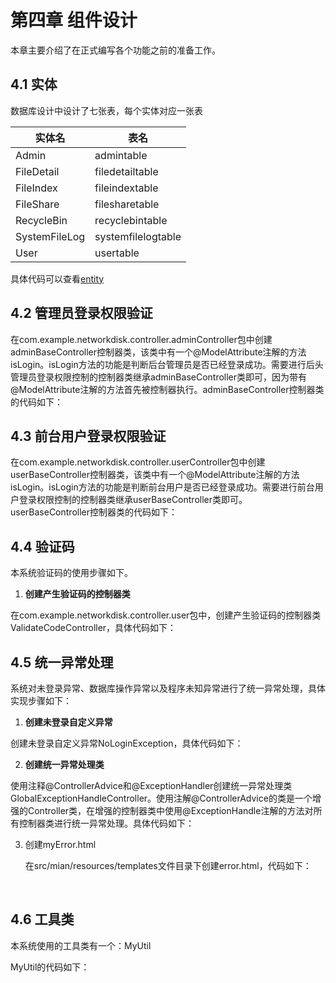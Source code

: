 # 第四章 组件设计

本章主要介绍了在正式编写各个功能之前的准备工作。

## 4.1 实体

数据库设计中设计了七张表，每个实体对应一张表

| 实体名           | 表名                 |
|---------------|--------------------|
| Admin         | admintable         |
| FileDetail    | filedetailtable    |
| FileIndex     | fileindextable     |
| FileShare     | filesharetable     |
| RecycleBin    | recyclebintable    |
| SystemFileLog | systemfilelogtable |
| User          | usertable          |

具体代码可以查看[entity](../src/main/java/com/example/networkdisk/entity)

## 4.2 管理员登录权限验证

在com.example.networkdisk.controller.adminController包中创建adminBaseController控制器类，该类中有一个@ModelAttribute注解的方法isLogin。isLogin方法的功能是判断后台管理员是否已经登录成功。需要进行后头管理员登录权限控制的控制器类继承adminBaseController类即可，因为带有@ModelAttribute注解的方法首先被控制器执行。adminBaseController控制器类的代码如下：


## 4.3 前台用户登录权限验证

在com.example.networkdisk.controller.userController包中创建userBaseController控制器类，该类中有一个@ModelAttribute注解的方法isLogin。isLogin方法的功能是判断前台用户是否已经登录成功。需要进行前台用户登录权限控制的控制器类继承userBaseController类即可。userBaseController控制器类的代码如下：


## 4.4 验证码

本系统验证码的使用步骤如下。

1. **创建产生验证码的控制器类**

在com.example.networkdisk.controller.user包中，创建产生验证码的控制器类ValidateCodeController，具体代码如下：



## 4.5 统一异常处理

系统对未登录异常、数据库操作异常以及程序未知异常进行了统一异常处理，具体实现步骤如下：

1. **创建未登录自定义异常**

创建未登录自定义异常NoLoginException，具体代码如下：




2. **创建统一异常处理类**

使用注释@ControllerAdvice和@ExceptionHandler创建统一异常处理类GlobalExceptionHandleController。使用注解@ControllerAdvice的类是一个增强的Controller类，在增强的控制器类中使用@ExceptionHandle注解的方法对所有控制器类进行统一异常处理。具体代码如下：



3. 创建myError.html

   在src/mian/resources/templates文件目录下创建error.html，代码如下：



​

## 4.6 工具类

本系统使用的工具类有一个：MyUtil

MyUtil的代码如下：

